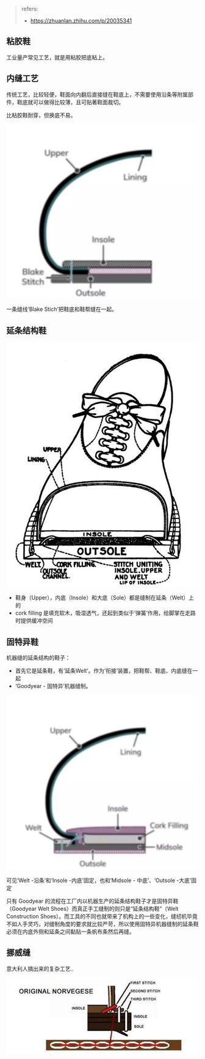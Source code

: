 > refers:
>
> - https://zhuanlan.zhihu.com/p/20035341

## 粘胶鞋

工业量产常见工艺，就是用粘胶把底粘上。

## 内缝工艺

传统工艺，比较轻便，鞋面向内翻后直接缝在鞋底上，不需要使用沿条等附属部件，鞋底就可以做得比较薄，且可贴著鞋面裁切。

比粘胶鞋耐穿，但换底不易。

![内缝鞋工艺结构示意图](_assets/鞋子工艺/nf.jpg)

一条缝线‘Blake Stich’把鞋底和鞋帮缝在一起。



## 延条结构鞋

![img](_assets/鞋子工艺/acf47e7d8c36f57ceef761924aca37ba_720w.jpg)

- 鞋身（Upper），内底（Insole）和大底（Sole）都是缝制在延条（Welt）上的
- cork filling 是填充软木，吸湿透气，还起到类似于‘弹簧’作用，给脚掌在走路时提供缓冲空间



## 固特异鞋

机器缝的延条结构的鞋子：

- 首先它是延条鞋，有‘延条Welt’。作为‘衔接’装置，把鞋帮、鞋底、内底缝在一起
- ‘Goodyear - 固特异’机器缝制。

![固特异结构示意图](_assets/鞋子工艺/goodyear.jpg)

可见‘Welt -沿条’和‘Insole -内底’固定，也和‘Midsole - 中底’、‘Outsole -大底’固定

只有 Goodyear 的流程在工厂内以机器生产的延条结构鞋子才是固特异鞋（Goodyear Welt Shoes）而真正手工缝制的则只是“延条结构鞋”（Welt Construction Shoes）。而工具的不同也就带来了机构上的一些变化，缝纫机毕竟不如人手灵巧，对缝制角度的要求就比较严苛，所以使用固特异机器缝制的延条鞋必须在内底外侧和延条之间黏贴一条帆布条然后再缝。

## 挪威缝

意大利人搞出来的复杂工艺..

![img](_assets/鞋子工艺/8ce72abf4a9e43b2ccf49666fb537dfd_720w.jpg)